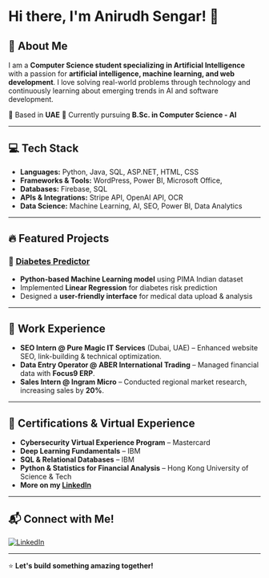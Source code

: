 # Hi there, I'm Anirudh Sengar! 👋

## 🚀 About Me
I am a **Computer Science student specializing in Artificial Intelligence** with a passion for **artificial intelligence, machine learning, and web development**. I love solving real-world problems through technology and continuously learning about emerging trends in AI and software development.

🔹 Based in **UAE**
🔹 Currently pursuing **B.Sc. in Computer Science - AI**

---

## 💻 Tech Stack
- **Languages:** Python, Java, SQL, ASP.NET, HTML, CSS  
- **Frameworks & Tools:** WordPress, Power BI, Microsoft Office,  
- **Databases:** Firebase, SQL  
- **APIs & Integrations:** Stripe API, OpenAI API, OCR  
- **Data Science:** Machine Learning, AI, SEO, Power BI, Data Analytics

---

## 🔥 Featured Projects

### 🔬 [Diabetes Predictor](https://github.com/anirudhsengar/DiabetesPredictor)
- **Python-based Machine Learning model** using PIMA Indian dataset
- Implemented **Linear Regression** for diabetes risk prediction
- Designed a **user-friendly interface** for medical data upload & analysis

---

## 🌟 Work Experience
- **SEO Intern @ Pure Magic IT Services** (Dubai, UAE) – Enhanced website SEO, link-building & technical optimization.
- **Data Entry Operator @ ABER International Trading** – Managed financial data with **Focus9 ERP**.
- **Sales Intern @ Ingram Micro** – Conducted regional market research, increasing sales by **20%**.

---

## 📜 Certifications & Virtual Experience
- **Cybersecurity Virtual Experience Program** – Mastercard
- **Deep Learning Fundamentals** – IBM
- **SQL & Relational Databases** – IBM
- **Python & Statistics for Financial Analysis** – Hong Kong University of Science & Tech
- **More on my [LinkedIn](https://www.linkedin.com/in/anirudh-sengar-21b9a722a/)**

---

## 📬 Connect with Me!
[![LinkedIn](https://img.shields.io/badge/LinkedIn-Connect-blue?logo=linkedin)](https://www.linkedin.com/in/anirudh-sengar-21b9a722a/)  

---

⭐ **Let's build something amazing together!**
